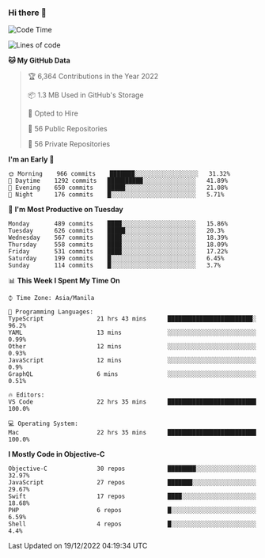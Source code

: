 ### Hi there 👋

<!--START_SECTION:waka-->
![Code Time](http://img.shields.io/badge/Code%20Time-3%2C492%20hrs%2011%20mins-blue)

![Lines of code](https://img.shields.io/badge/From%20Hello%20World%20I%27ve%20Written-2%20Million%20lines%20of%20code-blue)

**🐱 My GitHub Data** 

> 🏆 6,364 Contributions in the Year 2022
 > 
> 📦 1.3 MB Used in GitHub's Storage 
 > 
> 💼 Opted to Hire
 > 
> 📜 56 Public Repositories 
 > 
> 🔑 56 Private Repositories  
 > 
**I'm an Early 🐤** 

```text
🌞 Morning    966 commits    ███████░░░░░░░░░░░░░░░░░░   31.32% 
🌆 Daytime    1292 commits   ██████████░░░░░░░░░░░░░░░   41.89% 
🌃 Evening    650 commits    █████░░░░░░░░░░░░░░░░░░░░   21.08% 
🌙 Night      176 commits    █░░░░░░░░░░░░░░░░░░░░░░░░   5.71%

```
📅 **I'm Most Productive on Tuesday** 

```text
Monday       489 commits    ████░░░░░░░░░░░░░░░░░░░░░   15.86% 
Tuesday      626 commits    █████░░░░░░░░░░░░░░░░░░░░   20.3% 
Wednesday    567 commits    ████░░░░░░░░░░░░░░░░░░░░░   18.39% 
Thursday     558 commits    ████░░░░░░░░░░░░░░░░░░░░░   18.09% 
Friday       531 commits    ████░░░░░░░░░░░░░░░░░░░░░   17.22% 
Saturday     199 commits    █░░░░░░░░░░░░░░░░░░░░░░░░   6.45% 
Sunday       114 commits    █░░░░░░░░░░░░░░░░░░░░░░░░   3.7%

```


📊 **This Week I Spent My Time On** 

```text
⌚︎ Time Zone: Asia/Manila

💬 Programming Languages: 
TypeScript               21 hrs 43 mins      ████████████████████████░   96.2% 
YAML                     13 mins             ░░░░░░░░░░░░░░░░░░░░░░░░░   0.99% 
Other                    12 mins             ░░░░░░░░░░░░░░░░░░░░░░░░░   0.93% 
JavaScript               12 mins             ░░░░░░░░░░░░░░░░░░░░░░░░░   0.9% 
GraphQL                  6 mins              ░░░░░░░░░░░░░░░░░░░░░░░░░   0.51%

🔥 Editors: 
VS Code                  22 hrs 35 mins      █████████████████████████   100.0%

💻 Operating System: 
Mac                      22 hrs 35 mins      █████████████████████████   100.0%

```

**I Mostly Code in Objective-C** 

```text
Objective-C              30 repos            ████████░░░░░░░░░░░░░░░░░   32.97% 
JavaScript               27 repos            ███████░░░░░░░░░░░░░░░░░░   29.67% 
Swift                    17 repos            ████░░░░░░░░░░░░░░░░░░░░░   18.68% 
PHP                      6 repos             █░░░░░░░░░░░░░░░░░░░░░░░░   6.59% 
Shell                    4 repos             █░░░░░░░░░░░░░░░░░░░░░░░░   4.4%

```



 Last Updated on 19/12/2022 04:19:34 UTC
<!--END_SECTION:waka-->


<!--
**rad182/rad182** is a ✨ _special_ ✨ repository because its `README.md` (this file) appears on your GitHub profile.

Here are some ideas to get you started:

- 🔭 I’m currently working on ...
- 🌱 I’m currently learning ...
- 👯 I’m looking to collaborate on ...
- 🤔 I’m looking for help with ...
- 💬 Ask me about ...
- 📫 How to reach me: ...
- 😄 Pronouns: ...
- ⚡ Fun fact: ...
-->
